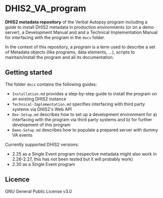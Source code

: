 # DHIS2_VA_program

**DHIS2 metadata repository** of the Verbal Autopsy program including a guide to install DHIS2 metadata in production environments (or on a demo server), a Development Manual and and a Technical Implementation Manual for interfacing with the program in the `docs` folder.

In the context of this repository, a _program_ is a term used to describe a set of Metadata objects (like programs, data elements, ...), scripts to maintain/install the program and all its documentation.

## Getting started

The folder `docs` contains the following guides:

- `Installation.md` provides a step-by-step guide to install the program on an existing DHIS2 instance
- `Technical-Implementation.md` specifies interfacing with third party systems via DHIS2's Web API
- `Dev-Setup.md` describes how to set up a development environment for a) interfacing with the program via third party systems and b) for further development of this program
- `Demo-Setup.md` describes how to populate a prepared server with dummy VA events

Currently supported DHIS2 versions:

- 2.25 as a Single Event program (respective metadata might also work in 2.26-2.27, this has not been tested but it will probably work)
- 2.30 as a Single Event program

## Licence
GNU General Public License v3.0
